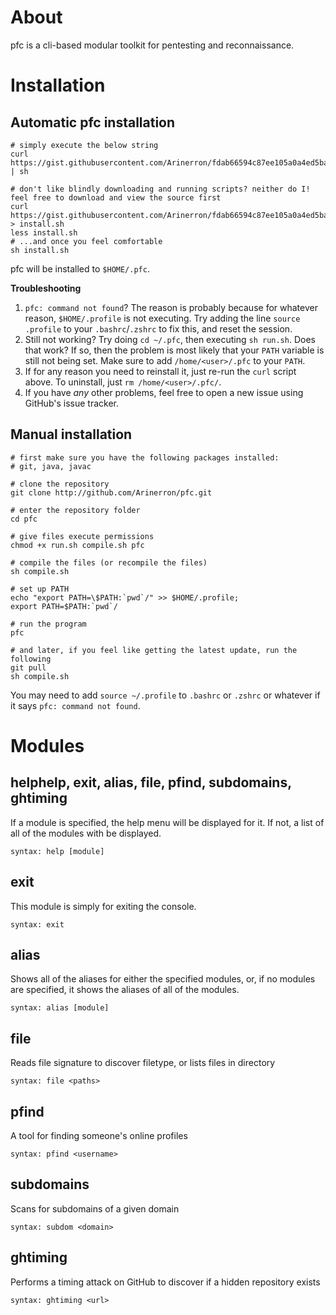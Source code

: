 # About
pfc is a cli-based modular toolkit for pentesting and reconnaissance.

# Installation
## Automatic pfc installation
```
# simply execute the below string
curl https://gist.githubusercontent.com/Arinerron/fdab66594c87ee105a0a4ed5ba734343/raw/73a8311e60ca08d66ca2deda3ca3777907364474/install.sh | sh

# don't like blindly downloading and running scripts? neither do I! feel free to download and view the source first
curl https://gist.githubusercontent.com/Arinerron/fdab66594c87ee105a0a4ed5ba734343/raw/73a8311e60ca08d66ca2deda3ca3777907364474/install.sh > install.sh
less install.sh
# ...and once you feel comfortable
sh install.sh
```

pfc will be installed to `$HOME/.pfc`.

**Troubleshooting**
1. `pfc: command not found`? The reason is probably because for whatever reason, `$HOME/.profile` is not executing. Try adding the line `source .profile` to your `.bashrc`/`.zshrc` to fix this, and reset the session.
2. Still not working? Try doing `cd ~/.pfc`, then executing `sh run.sh`. Does that work? If so, then the problem is most likely that your `PATH` variable is still not being set. Make sure to add `/home/<user>/.pfc` to your `PATH`.
3. If for any reason you need to reinstall it, just re-run the `curl` script above. To uninstall, just `rm /home/<user>/.pfc/`.
4. If you have _any_ other problems, feel free to open a new issue using GitHub's issue tracker.

## Manual installation
```
# first make sure you have the following packages installed:
# git, java, javac

# clone the repository
git clone http://github.com/Arinerron/pfc.git

# enter the repository folder
cd pfc

# give files execute permissions
chmod +x run.sh compile.sh pfc

# compile the files (or recompile the files)
sh compile.sh

# set up PATH
echo "export PATH=\$PATH:`pwd`/" >> $HOME/.profile;
export PATH=$PATH:`pwd`/

# run the program
pfc

# and later, if you feel like getting the latest update, run the following
git pull
sh compile.sh
```

You may need to add `source ~/.profile` to `.bashrc` or `.zshrc` or whatever if it says `pfc: command not found`.

# Modules
## helphelp, exit, alias, file, pfind, subdomains, ghtiming
If a module is specified, the help menu will be displayed for it. If not, a list of all of the modules with be displayed.
```
syntax: help [module]
```

## exit
This module is simply for exiting the console.
```
syntax: exit
```

## alias
Shows all of the aliases for either the specified modules, or, if no modules are specified, it shows the aliases of all of the modules.
```
syntax: alias [module]
```

## file
Reads file signature to discover filetype, or lists files in directory
```
syntax: file <paths>
```

## pfind
A tool for finding someone's online profiles
```
syntax: pfind <username>
```

## subdomains
Scans for subdomains of a given domain
```
syntax: subdom <domain>
```

## ghtiming
Performs a timing attack on GitHub to discover if a hidden repository exists
```
syntax: ghtiming <url>
```
